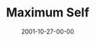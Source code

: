 ---
layout: message
category: message
series: "Maximum Impact"
title: "Maximum Self"
date: 2001-10-27-00-00
message_id: 309
audio-description: "Wherever you are in your life, God has a new level to which He want to take you. Join us as we continue our series. "
audio: "http://www.crossroads.net/audio/2001/Maximum%20Impact/MI_07_10-21-01_Maximum_Self.mp3"
audio-title: "Maximum Self"
audio-duration: "36:41"
---